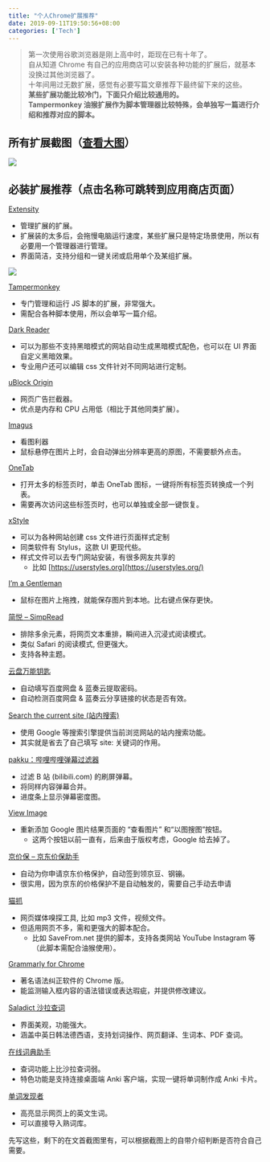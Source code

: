 ```yaml
---
title: "个人Chrome扩展推荐"
date: 2019-09-11T19:50:56+08:00
categories: ['Tech']
---
```


> 第一次使用谷歌浏览器是刚上高中时，距现在已有十年了。  
> 自从知道 Chrome 有自己的应用商店可以安装各种功能的扩展后，就基本没换过其他浏览器了。  
> 十年间用过无数扩展，感觉有必要写篇文章推荐下最终留下来的这些。  
> **某些扩展功能比较冷门，下面只介绍比较通用的。**  
> **Tampermonkey 油猴扩展作为脚本管理器比较特殊，会单独写一篇进行介绍和推荐对应的脚本。**

所有扩展截图（[查看大图](IMG_6324AB00274A-1.jpeg)）
-----------------------------------------------------------------------------------

![](IMG_6324AB00274A-1-248x1024.jpeg)

必装扩展推荐（点击名称可跳转到应用商店页面）
----------------------

[Extensity](https://chrome.google.com/webstore/detail/extensity/jjmflmamggggndanpgfnpelongoepncg)

*   管理扩展的扩展。
*   扩展装的太多后，会拖慢电脑运行速度，某些扩展只是特定场景使用，所以有必要用一个管理器进行管理。
*   界面简洁，支持分组和一键关闭或启用单个及某组扩展。

![](Screen-Shot-2019-09-11-at-17.24.12-531x1024.png)

[Tampermonkey](https://chrome.google.com/webstore/detail/tampermonkey/dhdgffkkebhmkfjojejmpbldmpobfkfo)

*   专门管理和运行 JS 脚本的扩展，非常强大。
*   需配合各种脚本使用，所以会单写一篇介绍。

[Dark Reader](https://chrome.google.com/webstore/detail/dark-reader/eimadpbcbfnmbkopoojfekhnkhdbieeh)

*   可以为那些不支持黑暗模式的网站自动生成黑暗模式配色，也可以在 UI 界面自定义黑暗效果。
*   专业用户还可以编辑 css 文件针对不同网站进行定制。

[uBlock Origin](https://chrome.google.com/webstore/detail/ublock-origin/cjpalhdlnbpafiamejdnhcphjbkeiagm)

*   网页广告拦截器。
*   优点是内存和 CPU 占用低（相比于其他同类扩展）。

[Imagus](https://chrome.google.com/webstore/detail/imagus/immpkjjlgappgfkkfieppnmlhakdmaab)

*   看图利器
*   鼠标悬停在图片上时，会自动弹出分辨率更高的原图，不需要额外点击。

[OneTab](https://chrome.google.com/webstore/detail/onetab/chphlpgkkbolifaimnlloiipkdnihall)

*   打开太多的标签页时，单击 OneTab 图标，一键将所有标签页转换成一个列表。
*   需要再次访问这些标签页时，也可以单独或全部一键恢复。

[xStyle](https://chrome.google.com/webstore/detail/xstyle/hncgkmhphmncjohllpoleelnibpmccpj)

*   可以为各种网站创建 css 文件进行页面样式定制
*   同类软件有 Stylus，这款 UI 更现代些。
*   样式文件可以去专门网站安装，有很多网友共享的
    *   比如 [https://userstyles.org](https://userstyles.org/)

[I’m a Gentleman](https://chrome.google.com/webstore/detail/im-a-gentleman/afjaicccalbbickikgdegaihmajaidpd)

*   鼠标在图片上拖拽，就能保存图片到本地。比右键点保存更快。

[简悦 – SimpRead](https://chrome.google.com/webstore/detail/simpread-reader-view/ijllcpnolfcooahcekpamkbidhejabll)

*   排除多余元素，将网页文本重排，瞬间进入沉浸式阅读模式。
*   类似 Safari 的阅读模式, 但更强大。
*   支持各种主题。

[云盘万能钥匙](https://butou.ma/2019/09/11/%e4%b8%aa%e4%ba%ba-chrome-%e6%89%a9%e5%b1%95%e6%8e%a8%e8%8d%90/[https://chrome.google.com/webstore/detail/%E4%BA%91%E7%9B%98%E4%B8%87%E8%83%BD%E9%92%A5%E5%8C%99/anlllmnpjodopgbkbpnghnjlelnogfjc](https://chrome.google.com/webstore/detail/%E4%BA%91%E7%9B%98%E4%B8%87%E8%83%BD%E9%92%A5%E5%8C%99/anlllmnpjodopgbkbpnghnjlelnogfjc))

*   自动填写百度网盘 & 蓝奏云提取密码。
*   自动检测百度网盘 & 蓝奏云分享链接的状态是否有效。

[Search the current site (站内搜索)](https://chrome.google.com/webstore/detail/search-the-current-site/jliolpcnkmolaaecncdfeofombdekjcp)

*   使用 Google 等搜索引擎提供当前浏览网站的站内搜索功能。
*   其实就是省去了自己填写 site: 关键词的作用。

[pakku：哔哩哔哩弹幕过滤器](https://butou.ma/2019/09/11/%e4%b8%aa%e4%ba%ba-chrome-%e6%89%a9%e5%b1%95%e6%8e%a8%e8%8d%90/[https://chrome.google.com/webstore/detail/pakku%EF%BC%9A%E5%93%94%E5%93%A9%E5%93%94%E5%93%A9%E5%BC%B9%E5%B9%95%E8%BF%87%E6%BB%A4%E5%99%A8/jklfcpboamajpiikgkbjcnnnnooefbhh](https://chrome.google.com/webstore/detail/pakku%EF%BC%9A%E5%93%94%E5%93%A9%E5%93%94%E5%93%A9%E5%BC%B9%E5%B9%95%E8%BF%87%E6%BB%A4%E5%99%A8/jklfcpboamajpiikgkbjcnnnnooefbhh))

*   过滤 B 站 (bilibili.com) 的刷屏弹幕。
*   将同样内容弹幕合并。
*   进度条上显示弹幕密度图。

[View Image](https://chrome.google.com/webstore/detail/view-image/jpcmhcelnjdmblfmjabdeclccemkghjk)

*   重新添加 Google 图片结果页面的 “查看图片” 和“以图搜图”按钮。
    *   这两个按钮以前一直有，后来由于版权考虑，Google 给去掉了。

[京价保 – 京东价保助手](https://butou.ma/2019/09/11/%e4%b8%aa%e4%ba%ba-chrome-%e6%89%a9%e5%b1%95%e6%8e%a8%e8%8d%90/[https://chrome.google.com/webstore/detail/%E4%BA%AC%E4%BB%B7%E4%BF%9D-%E4%BA%AC%E4%B8%9C%E4%BB%B7%E4%BF%9D%E5%8A%A9%E6%89%8B/gfgkebiommjpiaomalcbfefimhhanlfd](https://chrome.google.com/webstore/detail/%E4%BA%AC%E4%BB%B7%E4%BF%9D-%E4%BA%AC%E4%B8%9C%E4%BB%B7%E4%BF%9D%E5%8A%A9%E6%89%8B/gfgkebiommjpiaomalcbfefimhhanlfd))

*   自动为你申请京东价格保护，自动签到领京豆、钢镚。
*   很实用，因为京东的价格保护不是自动触发的，需要自己手动去申请

[猫抓](https://butou.ma/2019/09/11/%e4%b8%aa%e4%ba%ba-chrome-%e6%89%a9%e5%b1%95%e6%8e%a8%e8%8d%90/[https://chrome.google.com/webstore/detail/%E7%8C%AB%E6%8A%93/jfedfbgedapdagkghmgibemcoggfppbb](https://chrome.google.com/webstore/detail/%E7%8C%AB%E6%8A%93/jfedfbgedapdagkghmgibemcoggfppbb))

*   网页媒体嗅探工具, 比如 mp3 文件，视频文件。
*   但适用网页不多，需和更强大的脚本配合。
    *   比如 SaveFrom.net 提供的脚本，支持各类网站 YouTube Instagram 等（此脚本需配合油猴使用）。

[Grammarly for Chrome](https://chrome.google.com/webstore/detail/grammarly-for-chrome/kbfnbcaeplbcioakkpcpgfkobkghlhen)

*   著名语法纠正软件的 Chrome 版。
*   能监测输入框内容的语法错误或表达瑕疵，并提供修改建议。

[Saladict 沙拉查词](https://butou.ma/2019/09/11/%e4%b8%aa%e4%ba%ba-chrome-%e6%89%a9%e5%b1%95%e6%8e%a8%e8%8d%90/[https://chrome.google.com/webstore/detail/%E6%B2%99%E6%8B%89%E6%9F%A5%E8%AF%8D-%E8%81%9A%E5%90%88%E8%AF%8D%E5%85%B8%E5%88%92%E8%AF%8D%E7%BF%BB%E8%AF%91/cdonnmffkdaoajfknoeeecmchibpmkmg](https://chrome.google.com/webstore/detail/%E6%B2%99%E6%8B%89%E6%9F%A5%E8%AF%8D-%E8%81%9A%E5%90%88%E8%AF%8D%E5%85%B8%E5%88%92%E8%AF%8D%E7%BF%BB%E8%AF%91/cdonnmffkdaoajfknoeeecmchibpmkmg))

*   界面美观，功能强大。
*   涵盖中英日韩法德西语，支持划词操作、网页翻译、生词本、PDF 查词。

[在线词典助手](https://chrome.google.com/webstore/detail/online-dictionary-helper/lppjdajkacanlmpbbcdkccjkdbpllajb)

*   查词功能上比沙拉查词弱。
*   特色功能是支持连接桌面端 Anki 客户端，实现一键将单词制作成 Anki 卡片。

[单词发现者](https://chrome.google.com/webstore/detail/words-discoverer-expand-y/noncaeikjgpbdeoocblijjgegnobogib)

*   高亮显示网页上的英文生词。
*   可以直接导入熟词库。

先写这些，剩下的在文首截图里有，可以根据截图上的自带介绍判断是否符合自己需要。